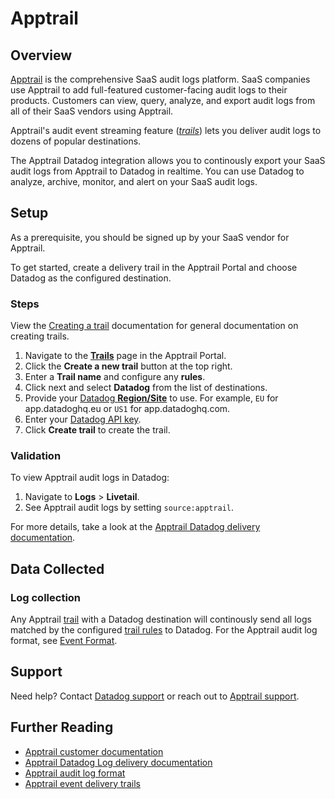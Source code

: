 # Apptrail

## Overview

[Apptrail][1] is the comprehensive SaaS audit logs platform. SaaS companies use Apptrail to add full-featured customer-facing audit logs to their products. Customers can view, query, analyze, and export audit logs from all of their SaaS vendors using Apptrail.

Apptrail's audit event streaming feature ([_trails_][11]) lets you deliver audit logs to dozens of popular destinations.

The Apptrail Datadog integration allows you to continously export your SaaS audit logs from Apptrail to Datadog in realtime. You can use Datadog to analyze, archive, monitor, and alert on your SaaS audit logs.

## Setup

As a prerequisite, you should be signed up by your SaaS vendor for Apptrail.

To get started, create a delivery trail in the Apptrail Portal and choose Datadog as the configured destination.

### Steps

View the [Creating a trail][4] documentation for general documentation on creating trails.

1. Navigate to the [**Trails**][5] page in the Apptrail Portal.
2. Click the **Create a new trail** button at the top right.
3. Enter a **Trail name** and configure any **rules**.
4. Click next and select **Datadog** from the list of destinations.
5. Provide your [Datadog **Region/Site**][6] to use. For example, `EU` for app.datadoghq.eu or `US1` for app.datadoghq.com.
6. Enter your [Datadog API key][7].
7. Click **Create trail** to create the trail.

### Validation

To view Apptrail audit logs in Datadog:

1. Navigate to **Logs** > **Livetail**.
2. See Apptrail audit logs by setting `source:apptrail`.

For more details, take a look at the [Apptrail Datadog delivery documentation][2].

## Data Collected

### Log collection

Any Apptrail [trail][11] with a Datadog destination will continously send all logs matched by the configured [trail rules][12] to Datadog. For the Apptrail audit log format, see [Event Format][10].

## Support

Need help? Contact [Datadog support][3] or reach out to [Apptrail support](mailto:support@apptrail.com).

## Further Reading

- [Apptrail customer documentation][13]
- [Apptrail Datadog Log delivery documentation][2]
- [Apptrail audit log format][10]
- [Apptrail event delivery trails][11]

[1]: https://apptrail.com
[2]: https://apptrail.com/docs/consumers/event-delivery/integrations/datadog
[3]: https://docs.datadoghq.com/help/
[4]: https://apptrail.com/docs/consumers/guide/working-with-trails#creating-a-trail
[5]: https://portal.apptrail.com/trails
[6]: https://docs.datadoghq.com/getting_started/site/
[7]: https://app.datadoghq.com/organization-settings/api-keys
[10]: https://apptrail.com/docs/consumers/guide/event-format
[11]: https://apptrail.com/docs/consumers/guide/event-delivery/#trails
[12]: https://apptrail.com/docs/consumers/guide/event-delivery/working-with-trails#selecting-events-using-trail-rules
[13]: https://apptrail.com/docs/consumers/guide
